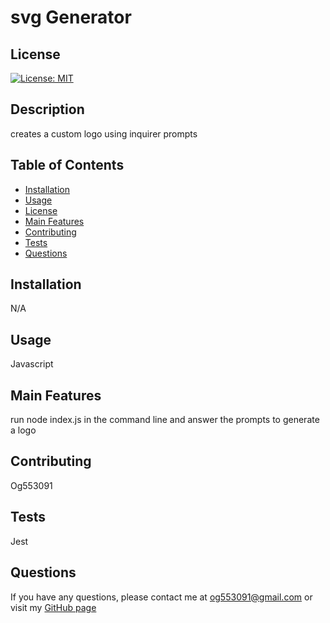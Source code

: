  # svg Generator

  ## License
  [![License: MIT](https://img.shields.io/badge/License-MIT-yellow.svg)](https://opensource.org/licenses/MIT)

  ## Description
  creates a custom logo using inquirer prompts

  ## Table of Contents
  * [Installation](#installation)
  * [Usage](#usage)
  * [License](#license)
  * [Main Features](#main-features)
  * [Contributing](#contributing)
  * [Tests](#tests)
  * [Questions](#questions)

  ## Installation
  N/A

  ## Usage
  Javascript 
  
  ## Main Features
  run node index.js in the command line and answer the prompts to generate a logo

  ## Contributing
  Og553091

  ## Tests
  Jest

  ## Questions
  If you have any questions, please contact me at og553091@gmail.com or visit my [GitHub page](https://github.com/Og553091)
  
